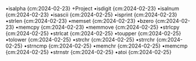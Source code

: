 •isalpha {cm:2024-02-23} +Project
•isdigit {cm:2024-02-23}
•isalnum {cm:2024-02-23}
•isascii {cm:2024-02-25}
•isprint {cm:2024-02-23}
•strlen {cm:2024-02-23}
•memset {cm:2024-02-23}
•bzero {cm:2024-02-23}
•memcpy {cm:2024-02-23}
•memmove {cm:2024-02-25}
•strlcpy {cm:2024-02-25}
•strlcat {cm:2024-02-25}
•toupper {cm:2024-02-25}
•tolower {cm:2024-02-25}
•strchr {cm:2024-02-25}
•strrchr {cm:2024-02-25}
•strncmp {cm:2024-02-25}
•memchr {cm:2024-02-25}
•memcmp {cm:2024-02-25}
•strnstr {cm:2024-02-25}
•atoi {cm:2024-02-25}